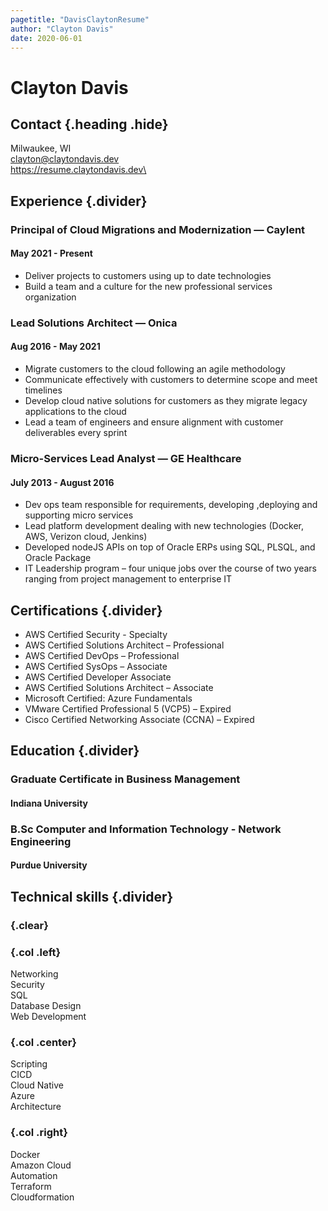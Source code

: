 ```yaml
---
pagetitle: "DavisClaytonResume"
author: "Clayton Davis"
date: 2020-06-01
---
```


# Clayton Davis

## Contact {.heading .hide}

Milwaukee, WI\
clayton@claytondavis.dev\
https://resume.claytondavis.dev\

## Experience {.divider}

### Principal of Cloud Migrations and Modernization &mdash; Caylent

#### May 2021 - Present

- Deliver projects to customers using up to date technologies
- Build a team and a culture for the new professional services organization

### Lead Solutions Architect &mdash; Onica

#### Aug 2016 - May 2021

- Migrate customers to the cloud following an agile methodology
- Communicate effectively with customers to determine scope and meet timelines
- Develop cloud native solutions for customers as they migrate legacy applications to the cloud
- Lead a team of engineers and ensure alignment with customer deliverables every sprint

### Micro-Services Lead Analyst &mdash; GE Healthcare

#### July 2013 - August 2016

- Dev ops team responsible for requirements, developing ,deploying and supporting micro services
- Lead platform development dealing with new technologies (Docker, AWS, Verizon cloud, Jenkins)
- Developed nodeJS APIs on top of Oracle ERPs using SQL, PLSQL, and Oracle Package
- IT Leadership program – four unique jobs over the course of two years ranging from project management to enterprise IT

## Certifications {.divider}

- AWS Certified Security - Specialty
- AWS Certified Solutions Architect – Professional
- AWS Certified DevOps – Professional
- AWS Certified SysOps – Associate
- AWS Certified Developer Associate
- AWS Certified Solutions Architect – Associate
- Microsoft Certified: Azure Fundamentals
- VMware Certified Professional 5 (VCP5) – Expired
- Cisco Certified Networking Associate (CCNA) – Expired

## Education {.divider}

### Graduate Certificate in Business Management

#### Indiana University

### B.Sc Computer and Information Technology - Network Engineering 

#### Purdue University

## Technical skills {.divider}

### {.clear}

### {.col .left}

Networking\
Security\
SQL\
Database Design\
Web Development

### {.col .center}

Scripting\
CICD\
Cloud Native\
Azure\
Architecture

### {.col .right}

Docker\
Amazon Cloud\
Automation\
Terraform\
Cloudformation